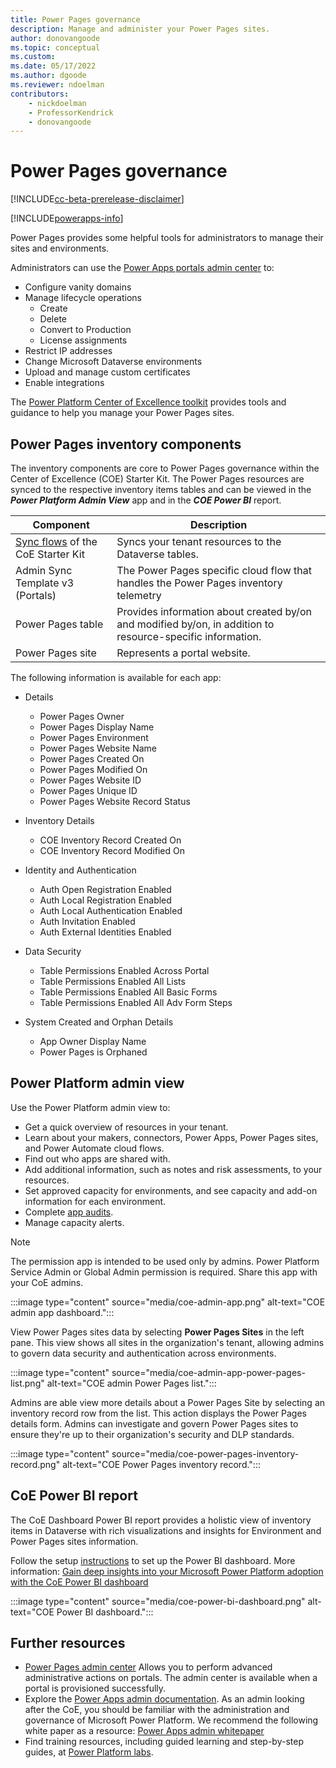 ```yaml
---
title: Power Pages governance
description: Manage and administer your Power Pages sites.
author: donovangoode
ms.topic: conceptual
ms.custom: 
ms.date: 05/17/2022
ms.author: dgoode
ms.reviewer: ndoelman
contributors:
    - nickdoelman
    - ProfessorKendrick
    - donovangoode
---
```


# Power Pages governance

[!INCLUDE[cc-beta-prerelease-disclaimer](../includes/cc-beta-prerelease-disclaimer.md)]

[!INCLUDE[powerapps-info](../includes/cc-powerapps-info.md)]

Power Pages provides some helpful tools for administrators to manage their sites and environments.

Administrators can use the [Power Apps portals admin center](admin-overview.md) to:

- Configure vanity domains
- Manage lifecycle operations
    - Create
    - Delete
    - Convert to Production
    - License assignments
- Restrict IP addresses
- Change Microsoft Dataverse environments
- Upload and manage custom certificates
- Enable integrations

The [Power Platform Center of Excellence toolkit](/power-platform/guidance/coe/starter-kit) provides tools and guidance to help you manage your Power Pages sites.

## Power Pages inventory components

The inventory components are core to Power Pages governance within the Center of Excellence (COE) Starter Kit. The Power Pages resources are synced to the  respective inventory items tables and can be viewed in the ***Power Platform Admin View*** app and in the ***COE Power BI*** report.

|Component  |Description |
|---------|---------|
|[Sync flows](/power-platform/guidance/coe/core-components#flows) of the CoE Starter Kit    |Syncs your tenant resources to the Dataverse tables.         |
|Admin Sync Template v3 (Portals)     |The Power Pages specific cloud flow that handles the Power Pages inventory telemetry         |
|Power Pages table   |Provides information about created by/on and modified by/on, in addition to resource-specific information.         |
|Power Pages site |Represents a portal website. | 

The following information is available for each app:
	
- Details
	- Power Pages Owner
	- Power Pages Display Name
	- Power Pages Environment
	- Power Pages Website Name
	- Power Pages Created On
	- Power Pages Modified On
	- Power Pages Website ID
	- Power Pages Unique ID
	- Power Pages Website Record Status

- Inventory Details
	- COE Inventory Record Created On
	- COE Inventory Record Modified On
		
- Identity and Authentication
	- Auth Open Registration Enabled
	- Auth Local Registration Enabled
	- Auth Local Authentication Enabled
	- Auth Invitation Enabled
	- Auth External Identities Enabled

- Data Security
	- Table Permissions Enabled Across Portal
	- Table Permissions Enabled All Lists
	- Table Permissions Enabled All Basic Forms
	- Table Permissions Enabled All Adv Form Steps

- System Created and Orphan Details
	- App Owner Display Name
	- Power Pages is Orphaned
    	
## Power Platform admin view

Use the Power Platform admin view to:

- Get a quick overview of resources in your tenant.
- Learn about your makers, connectors, Power Apps, Power Pages sites, and Power Automate cloud flows.
- Find out who apps are shared with.
- Add additional information, such as notes and risk assessments, to your resources.
- Set approved capacity for environments, and see capacity and add-on information for each environment.
- Complete [app audits](/power-platform/guidance/coe/example-processes).
- Manage capacity alerts.

> [!NOTE]
> The permission app is intended to be used only by admins. Power Platform Service Admin or Global Admin permission is required. Share this app with your CoE admins.

:::image type="content" source="media/coe-admin-app.png" alt-text="COE admin app dashboard.":::

View Power Pages sites data by selecting **Power Pages Sites** in the left pane. This view shows all sites in the organization's tenant, allowing admins to govern data security and authentication across environments.

:::image type="content" source="media/coe-admin-app-power-pages-list.png" alt-text="COE admin Power Pages list.":::

Admins are able view more details about a Power Pages Site by selecting an inventory record row from the list. This action displays the Power Pages details form.  Admins can investigate and govern Power Pages sites to ensure they're up to their organization's security and DLP standards.

:::image type="content" source="media/coe-power-pages-inventory-record.png" alt-text="COE Power Pages inventory record.":::

## CoE Power BI report

The CoE Dashboard  Power BI report provides a holistic view of inventory items in Dataverse with rich visualizations and insights for Environment and Power Pages sites information. 

Follow the setup [instructions](/power-platform/guidance/coe/setup-powerbi) to set up the Power BI dashboard. More information: [Gain deep insights into your Microsoft Power Platform adoption with the CoE Power BI dashboard](/power-platform/guidance/coe/power-bi)

:::image type="content" source="media/coe-power-bi-dashboard.png" alt-text="COE Power BI dashboard.":::


## Further resources

- [Power Pages admin center](/power-apps/maker/portals/admin/admin-overview) Allows you to perform advanced administrative actions on portals. The admin center is available when a portal is provisioned successfully.
- Explore the [Power Apps admin documentation](/power-platform/admin/admin-documentation). As an admin looking after the CoE, you should be familiar with the administration and governance of Microsoft Power Platform. We recommend the following white paper as a resource: [Power Apps admin whitepaper](https://aka.ms/powerappsadminwhitepaper)
- Find training resources, including guided learning and step-by-step guides, at [Power Platform labs](https://aka.ms/powerplatformlabs).

